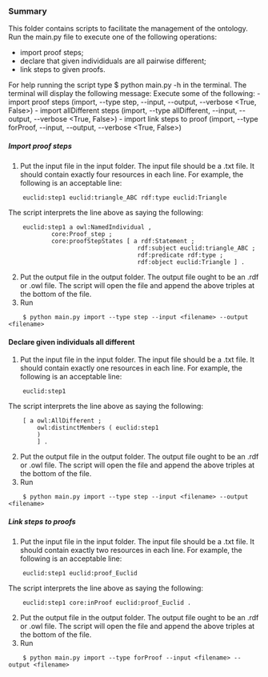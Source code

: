 ### Summary
This folder contains scripts to facilitate the management of the ontology. Run the main.py file to execute one of the following operations:
- import proof steps;
- declare that given individiduals are all pairwise different;
- link steps to given proofs.


For help running the script type 
    $ python main.py -h
in the terminal. The terminal will display the following message:
    Execute some of the following:
                - import proof steps (import, --type step, --input, --output, --verbose <True, False>)
                - import allDifferent steps (import, --type allDifferent, --input, --output, --verbose <True, False>)
                - import link steps to proof (import, --type forProof, --input, --output, --verbose <True, False>)


##### Import proof steps
1. Put the input file in the input folder. The input file should be a .txt file. It should contain exactly four resources in each line. For example, the following is an acceptable line:
```
    euclid:step1 euclid:triangle_ABC rdf:type euclid:Triangle
```
The script interprets the line above as saying the following:
```
    euclid:step1 a owl:NamedIndividual , 
            core:Proof_step ;
            core:proofStepStates [ a rdf:Statement ;
                                    rdf:subject euclid:triangle_ABC ;
                                    rdf:predicate rdf:type ;
                                    rdf:object euclid:Triangle ] .
```
2. Put the output file in the output folder. The output file ought to be an .rdf or .owl file. The script will open the file and append the above triples at the bottom of the file.
3. Run 
```
    $ python main.py import --type step --input <filename> --output <filename>
```
   
#### Declare given individuals all different
1. Put the input file in the input folder. The input file should be a .txt file. It should contain exactly one resources in each line. For example, the following is an acceptable line:
```
    euclid:step1
```
The script interprets the line above as saying the following:
```
    [ a owl:AllDifferent ;
        owl:distinctMembers ( euclid:step1
        )
        ] .
```
2. Put the output file in the output folder. The output file ought to be an .rdf or .owl file. The script will open the file and append the above triples at the bottom of the file.
3. Run 
```
    $ python main.py import --type step --input <filename> --output <filename>
```

##### Link steps to proofs
1. Put the input file in the input folder. The input file should be a .txt file. It should contain exactly two resources in each line. For example, the following is an acceptable line:
```
    euclid:step1 euclid:proof_Euclid
```
The script interprets the line above as saying the following:
```
    euclid:step1 core:inProof euclid:proof_Euclid .
```
2. Put the output file in the output folder. The output file ought to be an .rdf or .owl file. The script will open the file and append the above triples at the bottom of the file.
3. Run 
```
    $ python main.py import --type forProof --input <filename> --output <filename>
```
